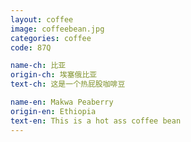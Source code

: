 ```yaml
---
layout: coffee
image: coffeebean.jpg
categories: coffee
code: 87Q

name-ch: 比亚
origin-ch: 埃塞俄比亚
text-ch: 这是一个热屁股咖啡豆

name-en: Makwa Peaberry
origin-en: Ethiopia
text-en: This is a hot ass coffee bean
---
```


